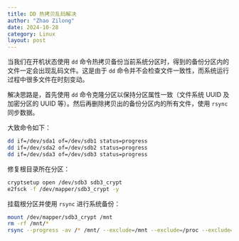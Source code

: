 ```yaml
---
title: DD 热拷贝乱码解决
author: "Zhao Zilong"
date: 2024-10-28
category: Linux
layout: post
---
```


当我们在开机状态使用 `dd` 命令热拷贝备份当前系统分区时，得到的备份分区内的文件一定会出现乱码文件。这是由于 `dd` 命令并不会检查文件一致性，而系统运行过程中很多文件在时刻变动。

解决思路是，首先使用 `dd` 命令克隆分区以保持分区属性一致（文件系统 UUID 及 加密分区的 UUID 等）。然后再删除拷贝出的备份分区内的所有文件，使用 `rsync` 同步数据。

大致命令如下：

```bash
dd if=/dev/sda1 of=/dev/sdb1 status=progress
dd if=/dev/sda2 of=/dev/sdb2 status=progress
dd if=/dev/sda3 of=/dev/sdb3 status=progress
```

修复根目录所在分区：

```bash
cryptsetup open /dev/sdb3 sdb3_crypt
e2fsck -f /dev/mapper/sdb3_crypt -y
```

挂载根分区并使用 `rsync` 进行系统备份：

```bash
mount /dev/mapper/sdb3_crypt /mnt
rm -rf /mnt/*
rsync --progress -av /* /mnt/ --exclude=/mnt --exclude=/proc --exclude=/sys --exclude=/media
```
